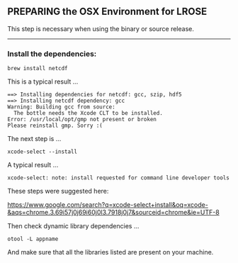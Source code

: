 ## PREPARING the OSX Environment for LROSE
This step is necessary when using the binary or source release.

---------

### Install the dependencies:
```
brew install netcdf
```

This is a typical result ...
```
==> Installing dependencies for netcdf: gcc, szip, hdf5
==> Installing netcdf dependency: gcc
Warning: Building gcc from source:
  The bottle needs the Xcode CLT to be installed.
Error: /usr/local/opt/gmp not present or broken
Please reinstall gmp. Sorry :(
```

The next step is ...
```
xcode-select --install
```

A typical result ...
```
xcode-select: note: install requested for command line developer tools
```

These steps were suggested here:

https://www.google.com/search?q=xcode-select+install&oq=xcode-&aqs=chrome.3.69i57j0j69i60j0l3.7918j0j7&sourceid=chrome&ie=UTF-8

Then check dynamic library dependencies ...
```
otool -L appname
```

And make sure that all the libraries listed are present on your machine.
